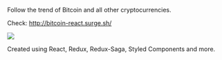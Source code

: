 Follow the trend of Bitcoin and all other cryptocurrencies.

Check: http://bitcoin-react.surge.sh/

<a href="http://bitcoin-react.surge.sh/" target="_blank">
  <img src="https://raw.githubusercontent.com/gustavogodoi/react-cryptomarket/master/public/assets/images/cryptocurrency-market.jpg" />
</a>

Created using React, Redux, Redux-Saga, Styled Components and more.
